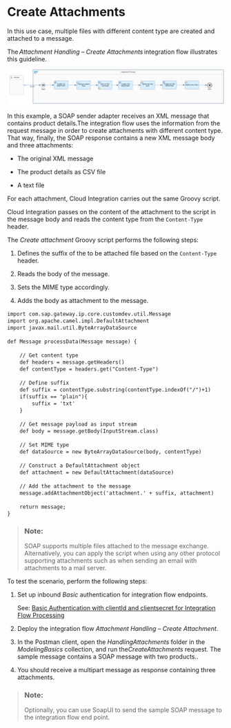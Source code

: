 <!-- loiod1f16dbf415a449690bdc2452df7c3f4 -->

# Create Attachments

In this use case, multiple files with different content type are created and attached to a message.

The *Attachment Handling – Create Attachments* integration flow illustrates this guideline.

![](images/Attachment_Handling_Create_Attachment_6976def.png)

In this example, a SOAP sender adapter receives an XML message that contains product details.The integration flow uses the information from the request message in order to create attachments with different content type. That way, finally, the SOAP response contains a new XML message body and three attachments:

-   The original XML message

-   The product details as CSV file

-   A text file


For each attachment, Cloud Integration carries out the same Groovy script.

Cloud Integration passes on the content of the attachment to the script in the message body and reads the content type from the `Content-Type` header.

The *Create attachment* Groovy script performs the following steps:

1.  Defines the suffix of the to be attached file based on the `Content-Type` header.

2.  Reads the body of the message.

3.  Sets the MIME type accordingly.

4.  Adds the body as attachment to the message.


```
import com.sap.gateway.ip.core.customdev.util.Message
import org.apache.camel.impl.DefaultAttachment
import javax.mail.util.ByteArrayDataSource

def Message processData(Message message) {

    // Get content type
    def headers = message.getHeaders()
    def contentType = headers.get("Content-Type")
    
    // Define suffix
    def suffix = contentType.substring(contentType.indexOf("/")+1)
    if(suffix == "plain"){
        suffix = 'txt'
    }

    // Get message payload as input stream
    def body = message.getBody(InputStream.class)

    // Set MIME type
    def dataSource = new ByteArrayDataSource(body, contentType)

    // Construct a DefaultAttachment object
    def attachment = new DefaultAttachment(dataSource)

    // Add the attachment to the message
    message.addAttachmentObject('attachment.' + suffix, attachment)

    return message;
}
```

> ### Note:  
> SOAP supports multiple files attached to the message exchange. Alternatively, you can apply the script when using any other protocol supporting attachments such as when sending an email with attachments to a mail server.

To test the scenario, perform the following steps:

1.  Set up inbound *Basic* authentication for integration flow endpoints.

    See: [Basic Authentication with clientId and clientsecret for Integration Flow Processing](../40-RemoteSystems/basic-authentication-with-clientid-and-clientsecret-for-integration-flow-processing-647eeb3.md)

2.  Deploy the integration flow *Attachment Handling – Create Attachment*.

3.  In the Postman client, open the *HandlingAttachments* folder in the *ModelingBasics* collection, and run the*CreateAttachments* request. The sample message contains a SOAP message with two products..

4.  You should receive a multipart message as response containing three attachments.


> ### Note:  
> Optionally, you can use SoapUI to send the sample SOAP message to the integration flow end point.

